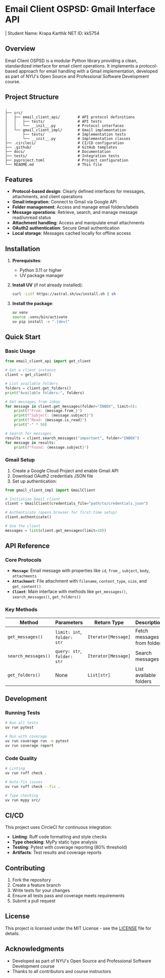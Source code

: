 # Email Client OSPSD: Gmail Interface API

| Student Name: Krapa Karthik NET ID: kk5754

## Overview

Email Client OSPSD is a modular Python library providing a clean, standardized interface for email client operations. It implements a protocol-based approach for email handling with a Gmail implementation, developed as part of NYU's Open Source and Professional Software Development course.

## Project Structure

```
.
├── src/
│   ├── email_client_api/        # API protocol definitions
│   │   ├── tests/               # API tests
│   │   └── __init__.py          # Protocol interfaces
│   └── gmail_client_impl/       # Gmail implementation
│       ├── tests/               # Implementation tests
│       └── __init__.py          # Implementation classes
├── .circleci/                   # CI/CD configuration
├── .github/                     # GitHub templates
├── docs/                        # Documentation
├── tests/                       # Integration tests
├── pyproject.toml               # Project configuration
└── README.md                    # This file
```

## Features

- **Protocol-based design**: Clearly defined interfaces for messages, attachments, and client operations
- **Gmail integration**: Connect to Gmail via Google API
- **Folder management**: Access and manage email folders/labels
- **Message operations**: Retrieve, search, and manage message read/unread status
- **Attachment handling**: Access and manipulate email attachments
- **OAuth2 authentication**: Secure Gmail authentication
- **Local storage**: Messages cached locally for offline access

## Installation

1. **Prerequisites**:
   - Python 3.11 or higher
   - UV package manager

2. **Install UV** (if not already installed):
   ```bash
   curl -LsSf https://astral.sh/uv/install.sh | sh
   ```

3. **Install the package**:
   ```bash
   uv venv
   source .venv/bin/activate
   uv pip install -e ".[dev]"
   ```

## Quick Start

### Basic Usage

```python
from email_client_api import get_client

# Get a client instance
client = get_client()

# List available folders
folders = client.get_folders()
print("Available folders:", folders)

# Get messages from inbox
for message in client.get_messages(folder="INBOX", limit=5):
    print(f"From: {message.from_}")
    print(f"Subject: {message.subject}")
    print(f"Read: {message.is_read}")
    print("-" * 50)

# Search for messages
results = client.search_messages("important", folder="INBOX")
for message in results:
    print(f"Found: {message.subject}")
```

### Gmail Setup

1. Create a Google Cloud Project and enable Gmail API
2. Download OAuth2 credentials JSON file
3. Set up authentication:

```python
from gmail_client_impl import GmailClient

# Initialize Gmail client
client = GmailClient(credentials_file="path/to/credentials.json")

# Authenticate (opens browser for first-time setup)
client.authenticate()

# Use the client
messages = list(client.get_messages(limit=10))
```

## API Reference

### Core Protocols

- **`Message`**: Email message with properties like `id`, `from_`, `subject`, `body`, `attachments`
- **`Attachment`**: File attachment with `filename`, `content_type`, `size`, and `get_content()`
- **`Client`**: Main interface with methods like `get_messages()`, `search_messages()`, `get_folders()`

### Key Methods

| Method | Parameters | Return Type | Description |
|--------|------------|-------------|-------------|
| `get_messages()` | `limit: int`, `folder: str` | `Iterator[Message]` | Fetch messages from folder |
| `search_messages()` | `query: str`, `folder: str` | `Iterator[Message]` | Search messages |
| `get_folders()` | None | `List[str]` | List available folders |

## Development

### Running Tests

```bash
# Run all tests
uv run pytest

# Run with coverage
uv run coverage run -m pytest
uv run coverage report
```

### Code Quality

```bash
# Linting
uv run ruff check .

# Auto-fix issues
uv run ruff check --fix .

# Type checking
uv run mypy src/
```

## CI/CD

This project uses CircleCI for continuous integration:

- **Linting**: Ruff code formatting and style checks
- **Type checking**: MyPy static type analysis  
- **Testing**: Pytest with coverage reporting (80% threshold)
- **Artifacts**: Test results and coverage reports

## Contributing

1. Fork the repository
2. Create a feature branch
3. Write tests for your changes
4. Ensure all tests pass and coverage meets requirements
5. Submit a pull request

## License

This project is licensed under the MIT License - see the [LICENSE](LICENSE) file for details.

## Acknowledgments

- Developed as part of NYU's Open Source and Professional Software Development course
- Thanks to all contributors and course instructors

